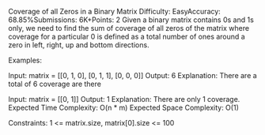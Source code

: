 Coverage of all Zeros in a Binary Matrix
Difficulty: EasyAccuracy: 68.85%Submissions: 6K+Points: 2
Given a binary matrix contains 0s and 1s only, we need to find the sum of coverage of all zeros of the matrix where coverage for a particular 0 is defined as a total number of ones around a zero in left, right, up and bottom directions.

Examples:

Input:
matrix = [[0, 1, 0],
          [0, 1, 1],
          [0, 0, 0]]
Output: 6
Explanation: There are a total of 6 coverage are there

Input: 
matrix = [[0, 1]]
Output: 1
Explanation: There are only 1 coverage.
Expected Time Complexity: O(n * m)
Expected Space Complexity: O(1)

Constraints:
1 <= matrix.size, matrix[0].size <= 100

